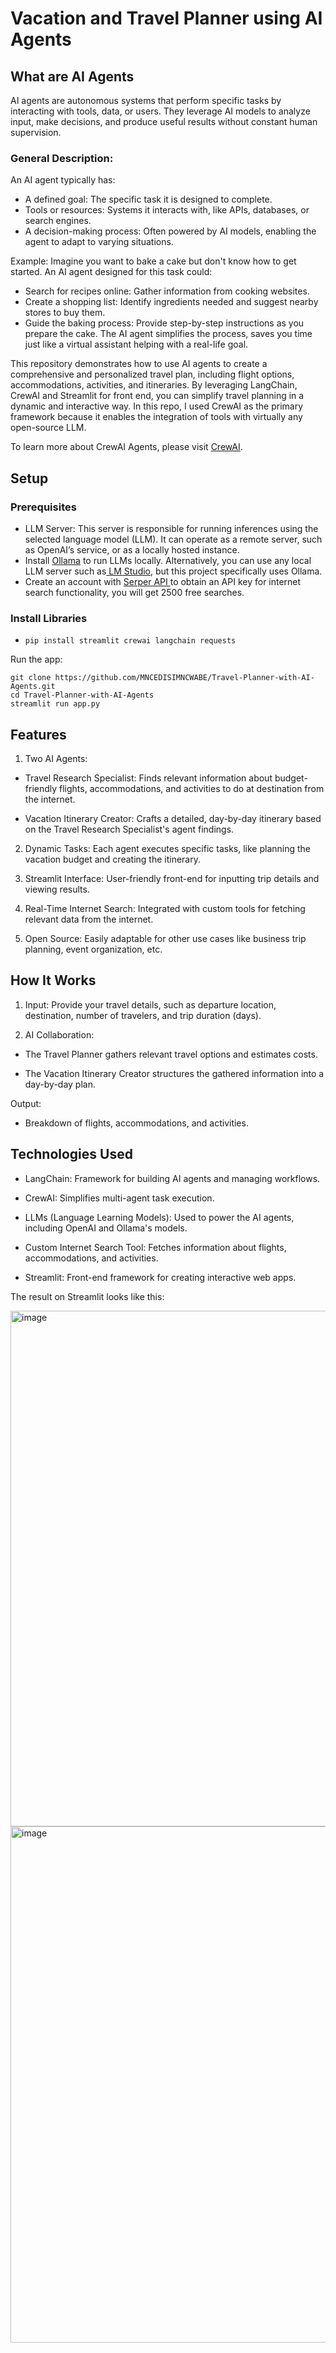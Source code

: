 # Vacation and Travel Planner using AI Agents

## What are AI Agents
AI agents are autonomous systems that perform specific tasks by interacting with tools, data, or users. They leverage AI models to analyze input, make decisions, and produce useful results without constant human supervision.

### General Description:
An AI agent typically has:
- A defined goal: The specific task it is designed to complete.
- Tools or resources: Systems it interacts with, like APIs, databases, or search engines.
- A decision-making process: Often powered by AI models, enabling the agent to adapt to varying situations.

Example:
Imagine you want to bake a cake but don't know how to get started. An AI agent designed for this task could:
- Search for recipes online: Gather information from cooking websites.
- Create a shopping list: Identify ingredients needed and suggest nearby stores to buy them.
- Guide the baking process: Provide step-by-step instructions as you prepare the cake.
The AI agent simplifies the process, saves you time just like a virtual assistant helping with a real-life goal.

This repository demonstrates how to use AI agents to create a comprehensive and personalized travel plan, including flight options, accommodations, activities, and itineraries. By leveraging LangChain, CrewAI and Streamlit for front end, you can simplify travel planning in a dynamic and interactive way. In this repo, I used CrewAI as the primary framework because it enables the integration of tools with virtually any open-source LLM.

To learn more about CrewAI Agents, please visit [CrewAI](https://docs.crewai.com/introduction).

## Setup

### Prerequisites

- LLM Server: This server is responsible for running inferences using the selected language model (LLM). It can operate as a remote server, such as OpenAI’s service, or as a locally hosted instance.
- Install [Ollama](https://ollama.com/) to run LLMs locally. Alternatively, you can use any local LLM server such as[ LM Studio](https://lmstudio.ai/), but this project specifically uses Ollama.
- Create an account with [Serper API ](https://serper.dev/) to obtain an API key for internet search functionality, you will get 2500 free searches.

### Install Libraries
- ```pip install streamlit crewai langchain requests```

Run the app:
```
git clone https://github.com/MNCEDISIMNCWABE/Travel-Planner-with-AI-Agents.git
cd Travel-Planner-with-AI-Agents
streamlit run app.py
```

## Features

1. Two AI Agents:

- Travel Research Specialist: Finds relevant information about budget-friendly flights, accommodations, and activities to do at destination from the internet.

- Vacation Itinerary Creator: Crafts a detailed, day-by-day itinerary based on the Travel Research Specialist's agent findings.

2. Dynamic Tasks: Each agent executes specific tasks, like planning the vacation budget and creating the itinerary.

3. Streamlit Interface: User-friendly front-end for inputting trip details and viewing results.

4. Real-Time Internet Search: Integrated with custom tools for fetching relevant data from the internet.

5. Open Source: Easily adaptable for other use cases like business trip planning, event organization, etc.

## How It Works

1. Input: Provide your travel details, such as departure location, destination, number of travelers, and trip duration (days).

2. AI Collaboration:

- The Travel Planner gathers relevant travel options and estimates costs.
  
- The Vacation Itinerary Creator structures the gathered information into a day-by-day plan.

Output:

- Breakdown of flights, accommodations, and activities.

## Technologies Used

- LangChain: Framework for building AI agents and managing workflows.

- CrewAI: Simplifies multi-agent task execution.

- LLMs (Language Learning Models): Used to power the AI agents, including OpenAI and Ollama's models.

- Custom Internet Search Tool: Fetches information about flights, accommodations, and activities.
  
- Streamlit: Front-end framework for creating interactive web apps.


The result on Streamlit looks like this:

<img width="825" alt="image" src="https://github.com/user-attachments/assets/e3a1b8fc-a9e8-4470-88c8-825772ad6ffd">

<img width="826" alt="image" src="https://github.com/user-attachments/assets/4f6d720f-d5e3-4525-8a34-800952c9aad5">
